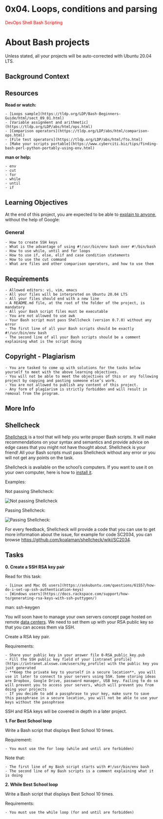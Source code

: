 # 0x04. Loops, conditions and parsing

<span style="color: red"> DevOps Shell Bash Scripting  </span>

# About Bash projects 

Unless stated, all your projects will be auto-corrected with Ubuntu 20.04 LTS.

## Background Context


## Resources

**Read or watch:**

	- [Loops sample](https://tldp.org/LDP/Bash-Beginners-Guide/html/sect_09_01.html)
	- [Variable assignment and arithmetic](https://tldp.org/LDP/abs/html/ops.html)
	- [Comparison operators](https://tldp.org/LDP/abs/html/comparison-ops.html)
	- [File test operators](https://tldp.org/LDP/abs/html/fto.html)
	- [Make your scripts portable](https://www.cyberciti.biz/tips/finding-bash-perl-python-portably-using-env.html)


**man or help:**

	- env
	- cut
	- for
	- while
	- until
	- if

## Learning Objectives

At the end of this project, you are expected to be able to [explain to anyone](https://fs.blog/feynman-learning-technique/), without the help of Google:

### General

	- How to create SSH keys
	- What is the advantage of using #!/usr/bin/env bash over #!/bin/bash
	- How to use while, until and for loops
	- How to use if, else, elif and case condition statements
	- How to use the cut command
	- What are files and other comparison operators, and how to use them

## Requirements

	- Allowed editors: vi, vim, emacs
	- All your files will be interpreted on Ubuntu 20.04 LTS
	- All your files should end with a new line
	- A README.md file, at the root of the folder of the project, is mandatory
	- All your Bash script files must be executable
	- You are not allowed to use awk
	- Your Bash script must pass Shellcheck (version 0.7.0) without any error
	- The first line of all your Bash scripts should be exactly #!/usr/bin/env bash
	- The second line of all your Bash scripts should be a comment explaining what is the script doing

## Copyright - Plagiarism

	- You are tasked to come up with solutions for the tasks below yourself to meet with the above learning objectives.
	- You will not be able to meet the objectives of this or any following project by copying and pasting someone else’s work. 
	- You are not allowed to publish any content of this project.
	- Any form of plagiarism is strictly forbidden and will result in removal from the program.

## More Info

## Shellcheck

[Shellcheck](https://github.com/koalaman/shellcheck) is a tool that will help you write proper Bash scripts. It will make recommendations on your syntax and semantics and provide advice on edge cases that you might not have thought about. Shellcheck is your friend! All your Bash scripts must pass Shellcheck without any error or you will not get any points on the task.

Shellcheck is available on the school’s computers. If you want to use it on your own computer, here is how to [install it](https://github.com/koalaman/shellcheck#installing).

Examples:

Not passing Shellcheck:

![Not passing Shellcheck](https://s3.amazonaws.com/intranet-projects-files/holbertonschool-sysadmin_devops/251/Vxotqyj.png)


Passing Shellcheck:

![Passing Shellcheck:](https://s3.amazonaws.com/intranet-projects-files/holbertonschool-sysadmin_devops/251/ubHWxDU.png)

For every feedback, Shellcheck will provide a code that you can use to get more information about the issue, for example for code SC2034, you can browse https://github.com/koalaman/shellcheck/wiki/SC2034.

## Tasks

**0. Create a SSH RSA key pair**

Read for this task:
	
	- [Linux and Mac OS users](https://askubuntu.com/questions/61557/how-do-i-set-up-ssh-authentication-keys)
	- [Windows users](https://docs.rackspace.com/support/how-to/generating-rsa-keys-with-ssh-puttygen/)

man: ssh-keygen

You will soon have to manage your own servers concept page hosted on remote [data centers](https://www.youtube.com/watch?v=iuqXFC_qIvA&t=46s). We need to set them up with your RSA public key so that you can access them via SSH.

Create a RSA key pair.

Requirements:

	- Share your public key in your answer file 0-RSA_public_key.pub
	- Fill the SSH public key field of your [intranet profile](https://intranet.alxswe.com/users/my_profile) with the public key you just generated
	- **Keep the private key to yourself in a secure location**, you will use it later to connect to your servers using SSH. Some storing ideas are Dropbox, Google Drive, password manager, USB key. Failing to do so will prevent you to access your servers, which will prevent you from doing your projects
	- If you decide to add a passphrase to your key, make sure to save this passphrase in a secure location, you will not be able to use your keys without the passphrase

SSH and RSA keys will be covered in depth in a later project.

**1. For Best School loop**

Write a Bash script that displays Best School 10 times.

Requirement:

	- You must use the for loop (while and until are forbidden)

Note that: 

	- The first line of my Bash script starts with #!/usr/bin/env bash
	- The second line of my Bash scripts is a comment explaining what it is doing

**2. While Best School loop**

Write a Bash script that displays Best School 10 times.

Requirements:

	- You must use the while loop (for and until are forbidden)

